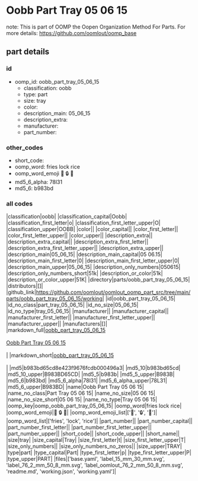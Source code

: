 # Oobb Part Tray 05 06 15  

note: This is part of OOMP the Oopen Organization Method For Parts. For more details: https://github.com/oomlout/oomp_base

##  part details





### id
* oomp_id: oobb_part_tray_05_06_15
  * classification: oobb
  * type: part
  * size: tray
  * color: 
  * description_main: 05_06_15
  * description_extra: 
  * manufacturer: 
  * part_number: 

### other_codes
* short_code: 
* oomp_word: fries lock rice
* oomp_word_emoji :fries: :lock: :rice:
* md5_6_alpha: 78l31
* md5_6: b983bd

### all codes 
|classification|oobb|
|classification_capital|Oobb|
|classification_first_letter|o|
|classification_first_letter_upper|O|
|classification_upper|OOBB|
|color||
|color_capital||
|color_first_letter||
|color_first_letter_upper||
|color_upper||
|description_extra||
|description_extra_capital||
|description_extra_first_letter||
|description_extra_first_letter_upper||
|description_extra_upper||
|description_main|05_06_15|
|description_main_capital|05 06.15|
|description_main_first_letter|0|
|description_main_first_letter_upper|0|
|description_main_upper|05_06_15|
|description_only_numbers|050615|
|description_only_numbers_short|51k|
|description_or_color|51k|
|description_or_color_upper|51K|
|directory|parts/oobb_part_tray_05_06_15|
|distributors|[]|
|github_link|https://github.com/oomlout/oomlout_oomp_part_src/tree/main/parts/oobb_part_tray_05_06_15/working|
|id|oobb_part_tray_05_06_15|
|id_no_class|part_tray_05_06_15|
|id_no_size|05_06_15|
|id_no_type|tray_05_06_15|
|manufacturer||
|manufacturer_capital||
|manufacturer_first_letter||
|manufacturer_first_letter_upper||
|manufacturer_upper||
|manufacturers|[]|
|markdown_full|[oobb_part_tray_05_06_15](https://github.com/oomlout/oomlout_oomp_part_src/tree/main/parts/oobb_part_tray_05_06_15/working)<br>[](https://github.com/oomlout/oomlout_oomp_part_src/tree/main/parts/oobb_part_tray_05_06_15/working)<br>[Oobb Part Tray 05 06 15](https://github.com/oomlout/oomlout_oomp_part_src/tree/main/parts/oobb_part_tray_05_06_15/working)<br><br>|
|markdown_short|[oobb_part_tray_05_06_15](https://github.com/oomlout/oomlout_oomp_part_src/tree/main/parts/oobb_part_tray_05_06_15/working)<br><br>|
|md5|b983bd65cd8e423f9676fcdb000496a3|
|md5_10|b983bd65cd|
|md5_10_upper|B983BD65CD|
|md5_5|b983b|
|md5_5_upper|B983B|
|md5_6|b983bd|
|md5_6_alpha|78l31|
|md5_6_alpha_upper|78L31|
|md5_6_upper|B983BD|
|name|Oobb Part Tray 05 06 15|
|name_no_class|Part Tray 05 06 15|
|name_no_size|05 06 15|
|name_no_size_short|05 06 15|
|name_no_type|Tray 05 06 15|
|oomp_key|oomp_oobb_part_tray_05_06_15|
|oomp_word|fries lock rice|
|oomp_word_emoji|:fries: :lock: :rice:|
|oomp_word_emoji_list|[':fries:', ':lock:', ':rice:']|
|oomp_word_list|['fries', 'lock', 'rice']|
|part_number||
|part_number_capital||
|part_number_first_letter||
|part_number_first_letter_upper||
|part_number_upper||
|short_code||
|short_code_upper||
|short_name||
|size|tray|
|size_capital|Tray|
|size_first_letter|t|
|size_first_letter_upper|T|
|size_only_numbers||
|size_only_numbers_no_zeros||
|size_upper|TRAY|
|type|part|
|type_capital|Part|
|type_first_letter|p|
|type_first_letter_upper|P|
|type_upper|PART|
|files|['base.yaml', 'label_15_mm_30_mm.svg', 'label_76_2_mm_50_8_mm.svg', 'label_oomlout_76_2_mm_50_8_mm.svg', 'readme.md', 'working.json', 'working.yaml']|
